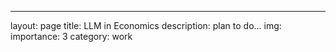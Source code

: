 ---
layout: page
title: LLM in Economics
description: plan to do...
img:
importance: 3
category: work

